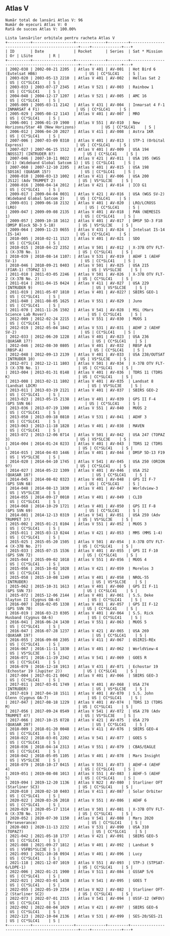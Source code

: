 ## Atlas V

    Număr total de lansări Atlas V: 96
    Număr de eșecuri Atlas V: 0
    Rată de succes Atlas V: 100.00%
    
    Lista lansărilor orbitale pentru racheta Atlas V
    +----------+------------------+-------------+---------+-----------------------------------------------+----+-------------+---+
    | ID       | Date             | Rocket      | Series  | Sat * Mission                                 | Or | LSite       | R |
    +----------+------------------+-------------+---------+-----------------------------------------------+----+-------------+---+
    | 2002-038 | 2002-08-21 2205  | Atlas V 401 | AV-001  | Hot Bird 6 (Eutelsat HB6)                     | US | CC*SLC41    | S |
    | 2003-020 | 2003-05-13 2210  | Atlas V 401 | AV-002  | Hellas Sat 2                                  | US | CC*SLC41    | S |
    | 2003-033 | 2003-07-17 2345  | Atlas V 521 | AV-003  | Rainbow 1                                     | US | CC*SLC41    | S |
    | 2004-048 | 2004-12-17 1207  | Atlas V 521 | AV-005  | AMC 16                                        | US | CC*SLC41    | S |
    | 2005-009 | 2005-03-11 2142  | Atlas V 431 | AV-004  | Inmarsat 4 F-1 (INMARSAT 4 F1)                | US | CC*SLC41    | S |
    | 2005-029 | 2005-08-12 1143  | Atlas V 401 | AV-007  | MRO                                           | US | CC*SLC41    | S |
    | 2006-001 | 2006-01-19 1900  | Atlas V 551 | AV-010  | New Horizons/Star 48 (New Horizons)           | US | CC*SLC41    | S |
    | 2006-012 | 2006-04-20 2027  | Atlas V 411 | AV-008  | Astra 1KR                                     | US | CC*SLC41    | S |
    | 2007-006 | 2007-03-09 0310  | Atlas V 401 | AV-013  | STP-1 (Orbital Express)                       | US | CC*SLC41    | S |
    | 2007-027 | 2007-06-15 1512  | Atlas V 401 | AV-009  | USA 194     [NOSS17] (INTRUDER 8?)            | US | CC*SLC41    | S |
    | 2007-046 | 2007-10-11 0022  | Atlas V 421 | AV-011  | USA 195 (WGS SV-1) (Wideband Global Satcom 1) | US | CC*SLC41    | S |
    | 2007-060 | 2007-12-10 2205  | Atlas V 401 | AV-015  | USA 198      [SDS16] (QUASAR 15?)             | US | CC*SLC41    | S |
    | 2008-010 | 2008-03-13 1002  | Atlas V 411 | AV-006  | USA 200       [JS12] (Adv TRUMPET 2)          | US | VS*SLC3E    | S |
    | 2008-016 | 2008-04-14 2012  | Atlas V 421 | AV-014  | ICO G1                                        | US | CC*SLC41    | S |
    | 2009-017 | 2009-04-04 0031  | Atlas V 421 | AV-016  | USA (WGS SV-2) (Wideband Global Satcom 2)     | US | CC*SLC41    | S |
    | 2009-031 | 2009-06-18 2132  | Atlas V 401 | AV-020  | LRO/LCROSS (LRO)                              | US | CC*SLC41    | S |
    | 2009-047 | 2009-09-08 2135  | Atlas V 401 | AV-018  | PAN (NEMESIS 1)                               | US | CC*SLC41    | S |
    | 2009-057 | 2009-10-18 1612  | Atlas V 401 | AV-017  | DMSP 5D-3 F18 (DMSP Block 5D-3 S-18)          | US | VS*SLC3E    | S |
    | 2009-064 | 2009-11-23 0655  | Atlas V 431 | AV-024  | Intelsat IS-14 (IS-14)                        | US | CC*SLC41    | S |
    | 2010-005 | 2010-02-11 1523  | Atlas V 401 | AV-021  | SDO                                           | US | CC*SLC41    | S |
    | 2010-015 | 2010-04-22 2352  | Atlas V 501 | AV-012  | X-37B OTV FLT-1 (X-37B No. 1)                 | US | CC*SLC41    | S |
    | 2010-039 | 2010-08-14 1107: | Atlas V 531 | AV-019  | AEHF 1 (AEHF SV-1)                            | US | CC*SLC41    | S |
    | 2010-046 | 2010-09-21 0403  | Atlas V 501 | AV-025  | USA 215   (FIAR-1) (TOPAZ 1)                  | US | VS*SLC3E    | S |
    | 2011-010 | 2011-03-05 2246  | Atlas V 501 | AV-026  | X-37B OTV FLT-2 (X-37B No. 2)                 | US | CC*SLC41    | S |
    | 2011-014 | 2011-04-15 0424  | Atlas V 411 | AV-027  | USA 229 (INTRUDER 9)                          | US | VS*SLC3E    | S |
    | 2011-019 | 2011-05-07 1810  | Atlas V 401 | AV-022? | SBIRS GEO-1                                   | US | CC*SLC41    | S |
    | 2011-040 | 2011-08-05 1625  | Atlas V 551 | AV-029  | Juno                                          | US | CC*SLC41    | S |
    | 2011-070 | 2011-11-26 1502  | Atlas V 541 | AV-028  | MSL (Mars Science Lab Rover)                  | US | CC*SLC41    | S |
    | 2012-009 | 2012-02-24 2215  | Atlas V 551 | AV-030  | MUOS 1                                        | US | CC*SLC41    | S |
    | 2012-019 | 2012-05-04 1842  | Atlas V 531 | AV-031  | AEHF 2 (AEHF SV-2)                            | US | CC*SLC41    | S |
    | 2012-033 | 2012-06-20 1228  | Atlas V 401 | AV-023  | USA 236 (QUASAR 17?)                          | US | CC*SLC41    | S |
    | 2012-046 | 2012-08-30 0805  | Atlas V 401 | AV-032  | RBSP A/B (RBSP-A)                             | US | CC*SLC41    | S |
    | 2012-048 | 2012-09-13 2139  | Atlas V 401 | AV-033  | USA 238/OUTSAT (INTRUDER 10)                  | US | VS*SLC3E    | S |
    | 2012-071 | 2012-12-11 1803  | Atlas V 501 | AV-034  | X-37B OTV FLT-3 (X-37B No. 1)                 | US | CC*SLC41    | S |
    | 2013-004 | 2013-01-31 0148  | Atlas V 401 | AV-036  | TDRS 11 (TDRS K)                              | US | CC*SLC41    | S |
    | 2013-008 | 2013-02-11 1802  | Atlas V 401 | AV-035  | Landsat 8 (Landsat LDCM)                      | US | VS*SLC3E    | S |
    | 2013-011 | 2013-03-19 2121  | Atlas V 401 | AV-037  | SBIRS GEO-2                                   | US | CC*SLC41    | S |
    | 2013-023 | 2013-05-15 2138  | Atlas V 401 | AV-039  | GPS II F-4 (GPS SVN 66)                       | US | CC*SLC41    | S |
    | 2013-036 | 2013-07-19 1300  | Atlas V 551 | AV-040  | MUOS 2                                        | US | CC*SLC41    | S |
    | 2013-050 | 2013-09-18 0810  | Atlas V 531 | AV-041  | AEHF 3                                        | US | CC*SLC41    | S |
    | 2013-063 | 2013-11-18 1828  | Atlas V 401 | AV-038  | MAVEN                                         | US | CC*SLC41    | S |
    | 2013-072 | 2013-12-06 0714  | Atlas V 501 | AV-042  | USA 247 (TOPAZ 3)                             | US | VS*SLC3E    | S |
    | 2014-004 | 2014-01-24 0233  | Atlas V 401 | AV-043  | TDRS 12 (TDRS L)                              | US | CC*SLC41    | S |
    | 2014-015 | 2014-04-03 1446  | Atlas V 401 | AV-044  | DMSP 5D-13 F19                                | US | VS*SLC3E    | S |
    | 2014-020 | 2014-04-10 1745  | Atlas V 541 | AV-045  | USA 250 (ORION 9?)                            | US | CC*SLC41    | S |
    | 2014-027 | 2014-05-22 1309  | Atlas V 401 | AV-046  | USA 252 (QUASAR 18?)                          | US | CC*SLC41    | S |
    | 2014-045 | 2014-08-02 0323  | Atlas V 401 | AV-048  | GPS II F-7 (GPS SVN 68)                       | US | CC*SLC41    | S |
    | 2014-048 | 2014-08-13 1830  | Atlas V 401 | AV-047  | Worldview-3                                   | US | VS*SLC3E    | S |
    | 2014-055 | 2014-09-17 0010  | Atlas V 401 | AV-049  | CLIO                                          | US | CC*SLC41    | S |
    | 2014-068 | 2014-10-29 1721  | Atlas V 401 | AV-050  | GPS II F-8 (GPS SVN 69)                       | US | CC*SLC41    | S |
    | 2014-081 | 2014-12-13 0319  | Atlas V 541 | AV-051  | USA 259 (Adv  TRUMPET 3?)                     | US | VS*SLC3E    | S |
    | 2015-002 | 2015-01-21 0104  | Atlas V 551 | AV-052  | MUOS 3                                        | US | CC*SLC41    | S |
    | 2015-011 | 2015-03-13 0244  | Atlas V 421 | AV-053  | MMS (MMS 1-4)                                 | US | CC*SLC41    | S |
    | 2015-025 | 2015-05-20 1505  | Atlas V 501 | AV-054  | X-37B OTV FLT-4 (X-37B No. 2?)                | US | CC*SLC41    | S |
    | 2015-033 | 2015-07-15 1536  | Atlas V 401 | AV-055  | GPS II F-10 (GPS SVN 72)                      | US | CC*SLC41    | S |
    | 2015-044 | 2015-09-02 1018  | Atlas V 551 | AV-056  | MUOS 4                                        | US | CC*SLC41    | S |
    | 2015-056 | 2015-10-02 1028  | Atlas V 421 | AV-059  | Morelos 3                                     | US | CC*SLC41    | S |
    | 2015-058 | 2015-10-08 1249  | Atlas V 401 | AV-058  | NROL-55 (INTRUDER)                            | US | VS*SLC3E    | S |
    | 2015-062 | 2015-10-31 1613  | Atlas V 401 | AV-060  | GPS II F-11 (GPS SVN 73)                      | US | CC*SLC41    | S |
    | 2015-072 | 2015-12-06 2144  | Atlas V 401 | AV-061  | S.S. Deke Slayton II (Cygnus OA-4)            | US | CC*SLC41    | S |
    | 2016-007 | 2016-02-05 1338  | Atlas V 401 | AV-057  | GPS II F-12 (GPS SVN 70)                      | US | CC*SLC41    | S |
    | 2016-019 | 2016-03-23 0305  | Atlas V 401 | AV-064  | S.S. Rick Husband (Cygnus OA-6)               | US | CC*SLC41    | S |
    | 2016-041 | 2016-06-24 1430  | Atlas V 551 | AV-063  | MUOS 5                                        | US | CC*SLC41    | S |
    | 2016-047 | 2016-07-28 1237  | Atlas V 421 | AV-065  | USA 269 (QUASAR 19?)                          | US | CC*SLC41    | S |
    | 2016-055 | 2016-09-08 2305  | Atlas V 411 | AV-067  | OSIRIS-REx                                    | US | CC*SLC41    | S |
    | 2016-067 | 2016-11-11 1830  | Atlas V 401 | AV-062  | WorldView-4                                   | US | VS*SLC3E    | S |
    | 2016-071 | 2016-11-19 2342  | Atlas V 541 | AV-069  | GOES R                                        | US | CC*SLC41    | S |
    | 2016-079 | 2016-12-18 1913  | Atlas V 431 | AV-071  | Echostar 19 (Echostar 19 (Jupiter 2))         | US | CC*SLC41    | S |
    | 2017-004 | 2017-01-21 0042  | Atlas V 401 | AV-066  | SBIRS GEO-3                                   | US | CC*SLC41    | S |
    | 2017-011 | 2017-03-01 1749  | Atlas V 401 | AV-068  | USA 274 (INTRUDER)                            | US | VS*SLC3E    | S |
    | 2017-019 | 2017-04-18 1511  | Atlas V 401 | AV-070  | S.S. John Glenn (Cygnus OA-7)                 | US | CC*SLC41    | S |
    | 2017-047 | 2017-08-18 1229  | Atlas V 401 | AV-074  | TDRS 13 (TDRS M)                              | US | CC*SLC41    | S |
    | 2017-056 | 2017-09-24 0549  | Atlas V 541 | AV-072  | USA 278 (Adv TRUMPET 4?)                      | US | VS*SLC3E    | S |
    | 2017-066 | 2017-10-15 0728  | Atlas V 421 | AV-075  | USA 279 (QUASAR 20?)                          | US | CC*SLC41    | S |
    | 2018-009 | 2018-01-20 0048  | Atlas V 411 | AV-076  | SBIRS GEO-4                                   | US | CC*SLC41    | S |
    | 2018-022 | 2018-03-01 2202  | Atlas V 541 | AV-077  | GOES S                                        | US | CC*SLC41    | S |
    | 2018-036 | 2018-04-14 2313  | Atlas V 551 | AV-079  | CBAS/EAGLE                                    | US | CC*SLC41    | S |
    | 2018-042 | 2018-05-05 1105  | Atlas V 401 | AV-078  | Mars Insight                                  | US | VS*SLC3E    | S |
    | 2018-079 | 2018-10-17 0415  | Atlas V 551 | AV-073  | AEHF-4 (AEHF 4)                               | US | CC*SLC41    | S |
    | 2019-051 | 2019-08-08 1013  | Atlas V 551 | AV-083  | AEHF-5 (AEHF 5)                               | US | CC*SLC41    | S |
    | 2019-094 | 2019-12-20 1136  | Atlas V N22 | AV-080  | Starliner OFT (Starliner SC3)                 | US | CC*SLC41    | S |
    | 2020-010 | 2020-02-10 0403  | Atlas V 411 | AV-087  | Solar Orbiter                                 | US | CC*SLC41    | S |
    | 2020-022 | 2020-03-26 2018  | Atlas V 551 | AV-086  | AEHF 6                                        | US | CC*SLC41    | S |
    | 2020-029 | 2020-05-17 1314  | Atlas V 501 | AV-081  | X-37B OTV FLT-6 (X-37B No. 1?)                | US | CC*SLC41    | S |
    | 2020-052 | 2020-07-30 1150  | Atlas V 541 | AV-088  | Mars 2020 (Perseverance)                      | US | CC*SLC41    | S |
    | 2020-083 | 2020-11-13 2232  | Atlas V 531 | AV-090  | USA 310 (TOPAZ?)                              | US | CC*SLC41    | S |
    | 2021-042 | 2021-05-18 1737  | Atlas V 421 | AV-091  | SBIRS GEO-5                                   | US | CC*SLC41    | S |
    | 2021-088 | 2021-09-27 1812  | Atlas V 401 | AV-092  | Landsat 9                                     | US | VSFBS*SLC3E | S |
    | 2021-093 | 2021-10-16 0934  | Atlas V 401 | AV-096  | Lucy                                          | US | CC*SLC41    | S |
    | 2021-118 | 2021-12-07 1019  | Atlas V 551 | AV-093  | STP-3 (STPSAT-6/LDPE-1)                       | US | CC*SLC41    | S |
    | 2022-006 | 2022-01-21 1900  | Atlas V 511 | AV-084  | GSSAP 5/6                                     | US | CC*SLC41    | S |
    | 2022-021 | 2022-03-01 1438  | Atlas V 541 | AV-095  | GOES T                                        | US | CC*SLC41    | S |
    | 2022-055 | 2022-05-19 2254  | Atlas V N22 | AV-082  | Starliner OFT-2 (Starliner SC2)               | US | CC*SLC41    | S |
    | 2022-073 | 2022-07-01 2315  | Atlas V 541 | AV-094  | USSF-12 (WFOV)                                | US | CC*SLC41    | S |
    | 2022-092 | 2022-08-04 1029  | Atlas V 421 | AV-097  | SBIRS GEO-6                                   | US | CC*SLC41    | S |
    | 2022-123 | 2022-10-04 2136  | Atlas V 531 | AV-099  | SES-20/SES-21                                 | US | CC*SLC41    | S |
    +----------+------------------+-------------+---------+-----------------------------------------------+----+-------------+---+
    

